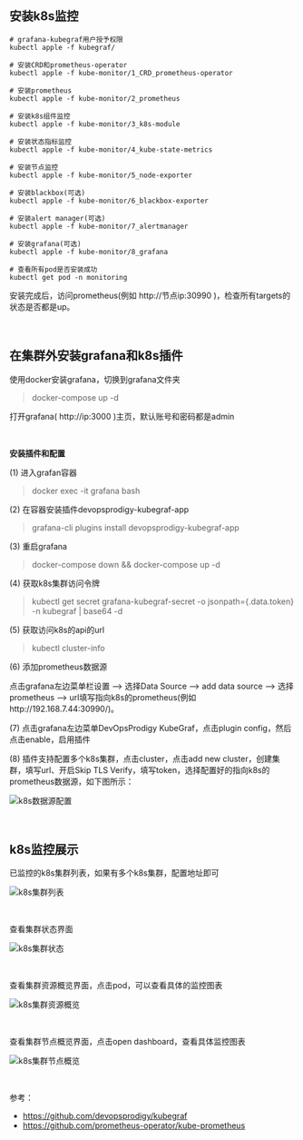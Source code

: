 ## 安装k8s监控

```
# grafana-kubegraf用户授予权限
kubectl apple -f kubegraf/

# 安装CRD和prometheus-operator
kubectl apple -f kube-monitor/1_CRD_prometheus-operator

# 安装prometheus
kubectl apple -f kube-monitor/2_prometheus

# 安装k8s组件监控
kubectl apple -f kube-monitor/3_k8s-module

# 安装状态指标监控
kubectl apple -f kube-monitor/4_kube-state-metrics

# 安装节点监控
kubectl apple -f kube-monitor/5_node-exporter

# 安装blackbox(可选)
kubectl apple -f kube-monitor/6_blackbox-exporter

# 安装alert manager(可选)
kubectl apple -f kube-monitor/7_alertmanager

# 安装grafana(可选)
kubectl apple -f kube-monitor/8_grafana

# 查看所有pod是否安装成功
kubectl get pod -n monitoring
```

安装完成后，访问prometheus(例如 http://节点ip:30990 )，检查所有targets的状态是否都是up。

<br>

## 在集群外安装grafana和k8s插件

使用docker安装grafana，切换到grafana文件夹

> docker-compose up -d

打开grafana( http://ip:3000 )主页，默认账号和密码都是admin

<br>

**安装插件和配置**

(1) 进入grafan容器

> docker exec -it grafana bash

(2) 在容器安装插件devopsprodigy-kubegraf-app

> grafana-cli plugins install devopsprodigy-kubegraf-app

(3) 重启grafana

> docker-compose down && docker-compose up -d

(4) 获取k8s集群访问令牌

> kubectl get secret grafana-kubegraf-secret -o jsonpath={.data.token} -n kubegraf | base64 -d

(5) 获取访问k8s的api的url
	
> kubectl cluster-info

(6) 添加prometheus数据源

点击grafana左边菜单栏设置 --> 选择Data Source --> add data source --> 选择prometheus --> url填写指向k8s的prometheus(例如http://192.168.7.44:30990/)。

(7) 点击grafana左边菜单DevOpsProdigy KubeGraf，点击plugin config，然后点击enable，启用插件
	
(8) 插件支持配置多个k8s集群，点击cluster，点击add new cluster，创建集群，填写url、开启Skip TLS Verify，填写token，选择配置好的指向k8s的prometheus数据源，如下图所示：

![k8s数据源配置](grafana/k8s_grafana的k8s插件配置.png)

<br>

## k8s监控展示

已监控的k8s集群列表，如果有多个k8s集群，配置地址即可

![k8s集群列表](grafana/k8s_已配置的集群列表.png)

<br>

查看集群状态界面

![k8s集群状态](grafana/k8s_集群状态概览.png)

<br>

查看集群资源概览界面，点击pod，可以查看具体的监控图表

![k8s集群资源概览](grafana/k8s_集群资源概览.png)

<br>

查看集群节点概览界面，点击open dashboard，查看具体监控图表

![k8s集群节点概览](grafana/k8s_集群节点概览.png)

<br>

参考：

- https://github.com/devopsprodigy/kubegraf
- https://github.com/prometheus-operator/kube-prometheus

